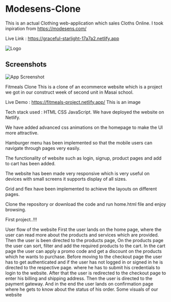 
# Modesens-Clone

This is an actual Clothing web-application which sales Cloths Online.
I took inpiration from  https://modesens.com/

Live Link : https://graceful-starlight-17a7a2.netlify.app


![Logo](https://cdn.modesens.com/static/img/20190228newlogo-black.svg)





## Screenshots

![App Screenshot](https://imgs.search.brave.com/BNR-1PAXMw4bgr8G66hKBvN5IvvVnOjhzrP4slI3Jhg/rs:fit:768:480:1/g:ce/aHR0cHM6Ly9jZG4y/LmJvdXRpcXVlLmh1/bWJsZWFuZHJpY2gu/Y29tL3dwLWNvbnRl/bnQvdXBsb2Fkcy8y/MDE5LzA0L01vZGVz/ZW5zLTEtNzY4eDQ4/MC5qcGc)

Fitmeals Clone
This is a clone of an ecommerce website which is a project we got in our construct week of second unit in Masai school.

Live Demo : https://fitmeals-project.netlify.app/
This is an image

Tech stack used :
HTML
CSS
JavaScript.
We have deployed the website on Netlify.

We have added advanced css animations on the homepage to make the UI more attractive.

Hamburger menu has been implemented so that the mobile users can navigate through pages very easily.

The functionality of website such as login, signup, product pages and add to cart has been added.

The website has been made very responsive which is very useful on devices with small screens it supports display of all sizes.

Grid and flex have been implemented to achieve the layouts on different pages.

Clone the repository or download the code and run home.html file and enjoy browsing.

First project..!!!

User flow of the website
First the user lands on the home page, where the user can read more about the products and services which are provided.
Then the user is been directed to the products page, On the products page the user can sort, filter and add the required products to the cart.
In the cart page the user can apply a promo code and get a discount on the products which he wants to purchase.
Before moving to the checkout page the user has to get authenticated and if the user has not logged in or signed in he is directed to the respective page. where he has to submit his credentials to login to the website.
After that the user is redirected to the checkout page to enter his billing and shipping address.
Then the user is directed to the payment gateway.
And in the end the user lands on confirmation page where he gets to know about the status of his order.
Some visuals of our website
